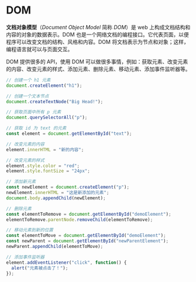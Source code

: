 # DOM

**文档对象模型**（*Document Object Model* 简称 *DOM*）是 web 上构成文档结构和内容的对象的数据表示。DOM 也是一个网络文档的编程接口。它代表页面，以便程序可以改变文档的结构、风格和内容。DOM 将文档表示为节点和对象；这样，编程语言就可以与页面交互。

DOM 提供很多的 API，使用 DOM 可以做很多事情，例如：获取元素、改变元素的内容、改变元素的样式、添加元素、删除元素、移动元素、添加事件监听器等。

```js
// 创建一个 h1 元素
document.createElement("h1");

// 创建一个文本节点
document.createTextNode("Big Head!");

// 获取页面中所有 p 元素
document.querySelectorAll("p");

// 获取 id 为 text 的元素
const element = document.getElementById("text");

// 改变元素的内容
element.innerHTML = "新的内容";

// 改变元素的样式
element.style.color = "red";
element.style.fontSize = "24px";

// 添加新元素
const newElement = document.createElement("p");
newElement.innerHTML = "这是新添加的元素";
document.body.appendChild(newElement);

// 删除元素
const elementToRemove = document.getElementById("demoElement");
elementToRemove.parentNode.removeChild(elementToRemove);

// 移动元素到新的位置
const elementToMove = document.getElementById("demoElement");
const newParent = document.getElementById("newParentElement");
newParent.appendChild(elementToMove);

// 添加事件监听器
element.addEventListener("click", function() {
  alert("元素被点击了！");
});
```
